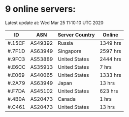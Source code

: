 # 9 online servers:

Latest update at: Wed Mar 25 11:10:10 UTC 2020

| ID | ASN | Server Country | Online |
| -- | --- | -------------- | ------ |
| #.15CF | AS49392 | Russia | 1349 hrs |
| #.7F1D | AS63949 | Singapore | 2597 hrs |
| #.9FC3 | AS53889 | United States | 2444 hrs |
| #.E6CC | AS35913 | United States | 7 hrs |
| #.E069 | AS40065 | United States | 1333 hrs |
| #.2A79 | AS63949 | Japan | 13 hrs |
| #.F7DA | AS45102 | United States | 623 hrs |
| #.4B0A | AS20473 | Canada | 1 hrs |
| #.C461 | AS20473 | United States | 13 hrs |


